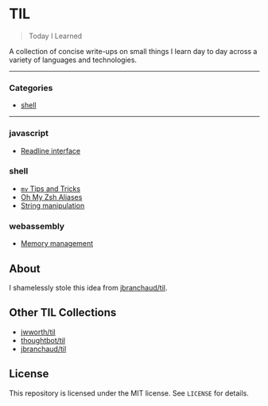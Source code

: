 # TIL

> Today I Learned

A collection of concise write-ups on small things I learn day to day across a
variety of languages and technologies.

---

### Categories

* [shell](#shell)

---

### javascript

- [Readline interface](javascript/readline-interface.md)

### shell

- [`mv` Tips and Tricks](shell/mv-tips-and-tricks.md)
- [Oh My Zsh Aliases](shell/oh-my-zsh-aliases.md)
- [String manipulation](shell/string-manipulation.md)

### webassembly

- [Memory management](webassembly/memory-management.md)

## About

I shamelessly stole this idea from
[jbranchaud/til](https://github.com/jbranchaud/til).

## Other TIL Collections

* [jwworth/til](https://github.com/jwworth/til)
* [thoughtbot/til](https://github.com/thoughtbot/til)
* [jbranchaud/til](https://github.com/jbranchaud/til)

## License

This repository is licensed under the MIT license. See `LICENSE` for
details.
